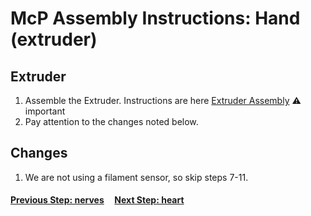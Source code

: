 # McP Assembly Instructions: Hand (extruder)

## Extruder
1. Assemble the Extruder.  Instructions are here [Extruder Assembly](https://guides.bear-lab.com/Guide/3.+Extruder/13?lang=en)
   :warning: important
1. Pay attention to the changes noted below.


## Changes

1. We are not using a filament sensor, so skip steps 7-11.


#### [Previous Step: nerves](nerves.md) &nbsp;&nbsp;&nbsp; [Next Step: heart](heart.md)
